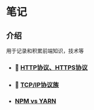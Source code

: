 # 笔记
## 介绍
用于记录和积累前端知识，技术等

- ### :rotating_light: [HTTP协议、HTTPS协议](https://github.com/Sanchez3/MyProject/issues/1)
- ### :rotating_light: [TCP/IP协议族](https://github.com/Sanchez3/MyProject/issues/2)
- ### [NPM vs YARN](https://github.com/Sanchez3/MyProject/issues/3)



